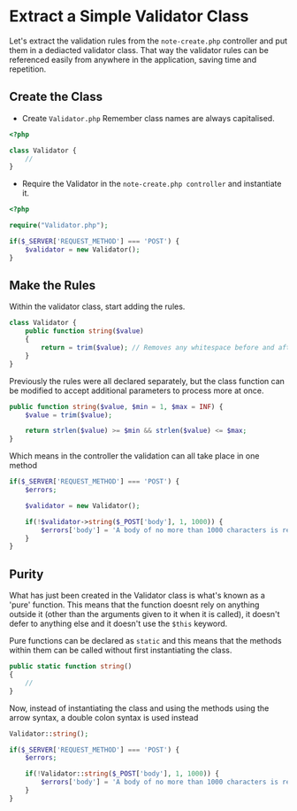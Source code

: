 # Extract a Simple Validator Class

Let's extract the validation rules from the `note-create.php` controller and put them in a dediacted validator class. That way the validator rules can be referenced easily from anywhere in the application, saving time and repetition.

## Create the Class

- Create `Validator.php` Remember class names are always capitalised.
```php
<?php

class Validator {
    //
}
```

- Require the Validator in the `note-create.php controller` and instantiate it.
```php
<?php

require("Validator.php");

if($_SERVER['REQUEST_METHOD'] === 'POST') {
    $validator = new Validator();
}

```

## Make the Rules
Within the validator class, start adding the rules.

```php
class Validator {
    public function string($value)
    {
        return = trim($value); // Removes any whitespace before and after a string. This also prevents a bunch of spaces being sent to the database as string.
    }
}
```

Previously the rules were all declared separately, but the class function can be modified to accept additional parameters to process more at once.

```php
public function string($value, $min = 1, $max = INF) {
    $value = trim($value);

    return strlen($value) >= $min && strlen($value) <= $max;
}
```

Which means in the controller the validation can all take place in one method
```php
if($_SERVER['REQUEST_METHOD'] === 'POST') {
    $errors;

    $validator = new Validator();

    if(!$validator->string($_POST['body'], 1, 1000)) {
        $errors['body'] = 'A body of no more than 1000 characters is required';
    }
}
```

## Purity
What has just been created in the Validator class is what's known as a 'pure' function. This means that the function doesnt rely on anything outside it (other than the arguments given to it when it is called), it doesn't defer to anything else and it doesn't use the `$this` keyword.

Pure functions can be declared as `static` and this means that the methods within them can be called without first instantiating the class.

```php
public static function string()
{
    //
}
```

Now, instead of instantiating the class and using the methods using the arrow syntax, a double colon syntax is used instead
```php
Validator::string();
```
```php
if($_SERVER['REQUEST_METHOD'] === 'POST') {
    $errors;

    if(!Validator::string($_POST['body'], 1, 1000)) {
        $errors['body'] = 'A body of no more than 1000 characters is required';
    }
}
```
